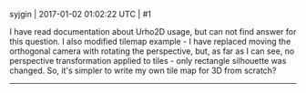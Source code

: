 syjgin | 2017-01-02 01:02:22 UTC | #1

I have read documentation about Urho2D usage, but can not find answer for this question. I also modified tilemap example - I have replaced moving the orthogonal camera with rotating the perspective, but, as far as I can see, no perspective transformation applied to tiles - only rectangle silhouette was changed. So, it's simpler to write my own tile map for 3D from scratch?

-------------------------

